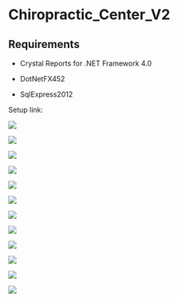 # ****Chiropractic\_Center\_V2****

<div class="page-body">

## Requirements

  - Crystal Reports for .NET Framework 4.0

<!-- end list -->

  - DotNetFX452

<!-- end list -->

  - SqlExpress2012

Setup link:

![](Chiropractic_Center_V2%20a61bf762ab2d45b08d737edd264068d6/Untitled.png)

![](Chiropractic_Center_V2%20a61bf762ab2d45b08d737edd264068d6/Untitled%201.png)

![](Chiropractic_Center_V2%20a61bf762ab2d45b08d737edd264068d6/Untitled%202.png)

![](Chiropractic_Center_V2%20a61bf762ab2d45b08d737edd264068d6/Untitled%203.png)

![](Chiropractic_Center_V2%20a61bf762ab2d45b08d737edd264068d6/Untitled%204.png)

![](Chiropractic_Center_V2%20a61bf762ab2d45b08d737edd264068d6/Untitled%205.png)

![](Chiropractic_Center_V2%20a61bf762ab2d45b08d737edd264068d6/Untitled%206.png)

![](Chiropractic_Center_V2%20a61bf762ab2d45b08d737edd264068d6/Untitled%207.png)

![](Chiropractic_Center_V2%20a61bf762ab2d45b08d737edd264068d6/Untitled%208.png)

![](Chiropractic_Center_V2%20a61bf762ab2d45b08d737edd264068d6/Untitled%209.png)

![](Chiropractic_Center_V2%20a61bf762ab2d45b08d737edd264068d6/Untitled%2010.png)

![](Chiropractic_Center_V2%20a61bf762ab2d45b08d737edd264068d6/Untitled%2011.png)

</div>
